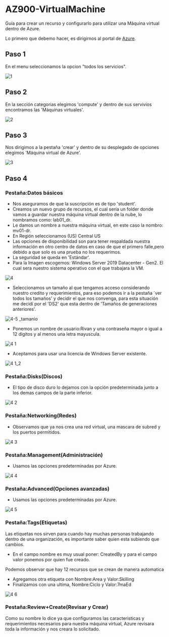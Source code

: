 # AZ900-VirtualMachine
Guía para crear un recurso y configurarlo para utilizar una Máquina virtual dentro de Azure.

Lo primero que debemo hacer, es dirigirnos al portal de [Azure](https://portal.azure.com/#home).

## Paso 1
En el menu seleccionamos la opcion "todos los servicios".

![1](https://user-images.githubusercontent.com/99112892/173166390-7805926a-f7d4-45ef-afa3-17939fa3bd2e.png)

## Paso 2
En la sección categorias elegimos 'compute' y dentro de sus servivios encontramos las 'Máquinas virtuales'.

![2](https://user-images.githubusercontent.com/99112892/173166487-470a252f-987c-4959-9a98-92b276c11bb1.png)

## Paso 3
Nos dirigimos a la pestaña 'crear' y dentro de su desplegado de opciones elegimos 'Máquina virtual de Azure'.

![3](https://user-images.githubusercontent.com/99112892/173166505-f4d34872-a7f4-4c2f-9409-36919aaf1d29.png)

## Paso 4
### Pestaña:Datos básicos
- Nos aseguramos de que la suscripción es de tipo 'student'.
- Creamos un nuevo grupo de recursos, el cual sería un folder donde vamos a guardar nuestra máquina virtual dentro de la nube, lo nombramos como: lab01_dr.
- Le damos un nombre a nuestra máquina virtual, en este caso la nombro: mv01-dr.
- En Región seleccionamos (US) Central US
- Las opciones de disponibilidad son para tener respaldada nuestra información en otro centro de datos en caso de que el primero falle,pero debido a que solo es una prueba no los requerimos.
- La seguridad se queda en 'Estándar'.
- Para la Imagen escogemos: Windows Server 2019 Datacenter - Gen2. El cual sera nuestro sistema operativo con el que trabajara la VM.

![4 ](https://user-images.githubusercontent.com/99112892/173166857-bbb5ad79-b05c-4471-a4cd-8110096f6638.png)

- Seleccionamos un tamaño al que tengamos acceso considerando nuestro credito y requerimientos, para eso podemos ir a la pestaña ´ver todos los tamaños' y decidir el que nos convenga, para esta situación me decidí por el 'DS2' que esta dentro de 'Tamaños de generaciones anteriores'. 

![4-5 _tamanio](https://user-images.githubusercontent.com/99112892/173166949-ad7df0d5-00ab-48ba-8cb0-e080663431d0.png)

- Ponemos un nombre de usuario:Rivan y una contraseña mayor o igual a 12 digitos y al menos una letra mayuscula.

![4 1](https://user-images.githubusercontent.com/99112892/173167029-304d89a2-7f21-4382-a72f-89a7654fdcc4.png)

- Aceptamos para usar una licencia de Windows Server existente.

![4 1_2](https://user-images.githubusercontent.com/99112892/173167041-642a8efa-a49b-46a8-a818-e57980c6260b.png)

### Pestaña:Disks(Discos)
- El tipo de disco duro lo dejamos con la opción predeterminada junto a los demas campos de la parte inferior.

![4 2](https://user-images.githubusercontent.com/99112892/173167090-a2d6b50d-dfc3-4f69-883d-1aa6cb196562.png)

### Pestaña:Networking(Redes)
- Observamos que ya nos crea una red virtual, una mascara de subred y los puertos permitidos.

![4 3](https://user-images.githubusercontent.com/99112892/173167148-94bf0951-389c-44b7-a71b-0d7818951620.png)

### Pestaña:Management(Administración)
- Usamos las opciones predeterminadas por Azure.

![4 4](https://user-images.githubusercontent.com/99112892/173167170-d810a159-13a7-43b1-92b2-9daf975938a5.png)

### Pestaña:Advanced(Opciones avanzadas)
- Usamos las opciones predeterminadas por Azure.

![4 5](https://user-images.githubusercontent.com/99112892/173167196-ee9c7001-eb7b-4b26-bdc5-8ae74e76416d.png)

### Pestaña:Tags(Etiquetas)
Las etiquetas nos sirven para cuando hay muchas personas trabajando dentro de una organización, es importante saber quien esta subiendo que cambios.
- En el campo nombre es muy usual poner: CreatedBy y para el campo valor ponemos por quien fue creado.

Podemos observar que hay 12 recursos que se crean de manera automatica
- Agregamos otra etiqueta con Nombre:Area y Valor:Skilling
- Finalizamos con una ultima, Nombre:Ciclo y Valor:7maEd 

![4 6](https://user-images.githubusercontent.com/99112892/173167246-d17011dd-e99f-4590-9706-4103fdaf57a0.png)


### Pestaña:Review+Create(Revisar y Crear)
Como su nombre lo dice ya que configuramos las caracteristicas y requerimientos necesarios para nuestra máquina virtual, Azure revisara toda la información y nos creara lo solicitado.




